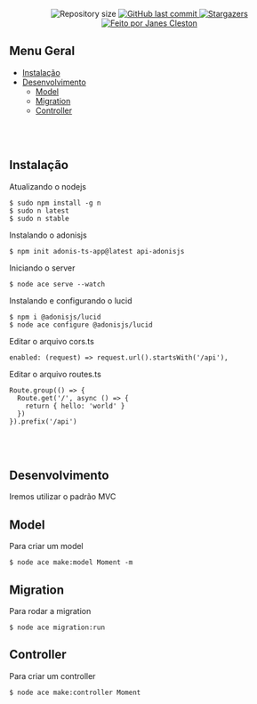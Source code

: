 <p align="center">
  <img alt="Repository size" src="https://img.shields.io/github/repo-size/jcleston/api-adonisjs">
  <a href="https://github.com/jcleston/api-adonisjs/commits/main">
    <img alt="GitHub last commit" src="https://img.shields.io/github/last-commit/jcleston/api-adonisjs">
  </a>
   <a href="https://github.com/jcleston/api-adonisjs/stargazers">
    <img alt="Stargazers" src="https://img.shields.io/github/stars/jcleston/api-adonisjs?style=social">
  </a>
  <a href="https://www.linkedin.com/in/janescleston/">
    <img alt="Feito por Janes Cleston" src="https://img.shields.io/badge/feito%20por-Janes%20Cleston-%237519C1">
  </a>
</p>

## Menu Geral
<!--ts-->
* [Instalação](#instalação)
* [Desenvolvimento](#desenvolvimento)
  * [Model](#model)
  * [Migration](#migration)
  * [Controller](#controller)


<!--te-->
<br /><br />

## Instalação
Atualizando o nodejs

```shell
$ sudo npm install -g n
$ sudo n latest
$ sudo n stable
```

Instalando o adonisjs

```shell
$ npm init adonis-ts-app@latest api-adonisjs
```

Iniciando o server
```shell
$ node ace serve --watch
```

Instalando e configurando o lucid
```shell
$ npm i @adonisjs/lucid
$ node ace configure @adonisjs/lucid
```
Editar o arquivo cors.ts
```shell
enabled: (request) => request.url().startsWith('/api'),
```

Editar o arquivo routes.ts
```shell
Route.group(() => {
  Route.get('/', async () => {
    return { hello: 'world' }
  })
}).prefix('/api')
```

<br /><br />

## Desenvolvimento
Iremos utilizar o padrão MVC

## Model
Para criar um model
```shell
$ node ace make:model Moment -m
```

## Migration
Para rodar a migration
```shell
$ node ace migration:run
```

## Controller
Para criar um controller
```shell
$ node ace make:controller Moment
```
